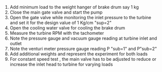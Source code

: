  1.	Add minimum load to the weight hanger of brake drum say 1 kg
2.	Close the main gate valve and start the pump
3.	Open the gate valve while monitoring the inlet pressure to the turbine and set it for the design value of 1 Kg/cm "sup=2"
4.	Open the cooling water valve for cooling the brake drum
5.	Measure the turbine RPM with the tachometer
6.	Note the pressure gauge and vacuum gauge reading at turbine inlet and outlet
7.	Note the venturi meter pressure gauge reading P "sub=1" and P"sub=2"
8.	Add additional weights and represent the experiment for both loads
9.	For constant speed test , the main valve has to be adjusted to reduce or increase the inlet head to turbine for varying loads
